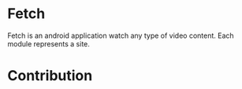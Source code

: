 # Fetch

Fetch is an android application watch any type of video content. Each module represents a site.

# Contribution
